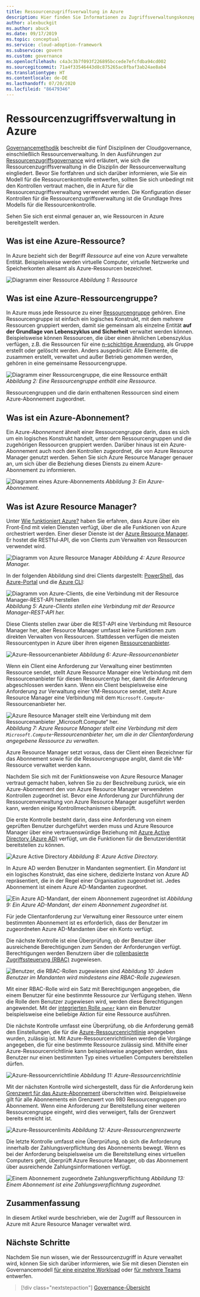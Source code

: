 ```yaml
---
title: Ressourcenzugriffsverwaltung in Azure
description: Hier finden Sie Informationen zu Zugriffsverwaltungskonzepten wie Azure Resource Manager, Abonnements, Ressourcengruppen und Ressourcen.
author: alexbuckgit
ms.author: abuck
ms.date: 09/17/2019
ms.topic: conceptual
ms.service: cloud-adoption-framework
ms.subservice: govern
ms.custom: governance
ms.openlocfilehash: c4a3c3b7f093f226895bccede7efcfdba94cd002
ms.sourcegitcommit: 71a4f33546443d8c875265ac8fbaf3ab24ae8ab4
ms.translationtype: HT
ms.contentlocale: de-DE
ms.lasthandoff: 07/20/2020
ms.locfileid: "86479346"
---
```

# <a name="resource-access-management-in-azure"></a>Ressourcenzugriffsverwaltung in Azure

[Governancemethodik](../index.md) beschreibt die fünf Disziplinen der Cloudgovernance, einschließlich Ressourcenverwaltung. In den Ausführungen zur [Ressourcenzugriffsgovernance](./index.md) wird erläutert, wie sich die Ressourcenzugriffsverwaltung in die Disziplin der Ressourcenverwaltung eingliedert. Bevor Sie fortfahren und sich darüber informieren, wie Sie ein Modell für die Ressourcenkontrolle entwerfen, sollten Sie sich unbedingt mit den Kontrollen vertraut machen, die in Azure für die Ressourcenzugriffsverwaltung verwendet werden. Die Konfiguration dieser Kontrollen für die Ressourcenzugriffsverwaltung ist die Grundlage Ihres Modells für die Ressourcenkontrolle.

Sehen Sie sich erst einmal genauer an, wie Ressourcen in Azure bereitgestellt werden.

## <a name="what-is-an-azure-resource"></a>Was ist eine Azure-Ressource?

In Azure bezieht sich der Begriff _Ressource_ auf eine von Azure verwaltete Entität. Beispielsweise werden virtuelle Computer, virtuelle Netzwerke und Speicherkonten allesamt als Azure-Ressourcen bezeichnet.

![Diagramm einer Ressource](../../_images/govern/design/governance-1-9.png)
_Abbildung 1: Ressource_

## <a name="what-is-an-azure-resource-group"></a>Was ist eine Azure-Ressourcengruppe?

In Azure muss jede Ressource zu einer [Ressourcengruppe](https://docs.microsoft.com/azure/azure-resource-manager/management/overview#resource-groups) gehören. Eine Ressourcengruppe ist einfach ein logisches Konstrukt, mit dem mehrere Ressourcen gruppiert werden, damit sie gemeinsam als einzelne Entität **auf der Grundlage von Lebenszyklus und Sicherheit** verwaltet werden können. Beispielsweise können Ressourcen, die über einen ähnlichen Lebenszyklus verfügen, z.B. die Ressourcen für eine [n-schichtige Anwendung](https://docs.microsoft.com/azure/architecture/guide/architecture-styles/n-tier), als Gruppe erstellt oder gelöscht werden. Anders ausgedrückt: Alle Elemente, die zusammen erstellt, verwaltet und außer Betrieb genommen werden, gehören in eine gemeinsame Ressourcengruppe.

![Diagramm einer Ressourcengruppe, die eine Ressource enthält](../../_images/govern/design/governance-1-10.png)
_Abbildung 2: Eine Ressourcengruppe enthält eine Ressource._

Ressourcengruppen und die darin enthaltenen Ressourcen sind einem Azure-Abonnement zugeordnet.

## <a name="what-is-an-azure-subscription"></a>Was ist ein Azure-Abonnement?

Ein Azure-_Abonnement_ ähnelt einer Ressourcengruppe darin, dass es sich um ein logisches Konstrukt handelt, unter dem Ressourcengruppen und die zugehörigen Ressourcen gruppiert werden. Darüber hinaus ist ein Azure-Abonnement auch noch den Kontrollen zugeordnet, die von Azure Resource Manager genutzt werden. Sehen Sie sich Azure Resource Manager genauer an, um sich über die Beziehung dieses Diensts zu einem Azure-Abonnement zu informieren.

![Diagramm eines Azure-Abonnements](../../_images/govern/design/governance-1-11.png)
_Abbildung 3: Ein Azure-Abonnement._

## <a name="what-is-azure-resource-manager"></a>Was ist Azure Resource Manager?

Unter [Wie funktioniert Azure?](../../get-started/what-is-azure.md) haben Sie erfahren, dass Azure über ein Front-End mit vielen Diensten verfügt, über die alle Funktionen von Azure orchestriert werden. Einer dieser Dienste ist der [Azure Resource Manager](https://docs.microsoft.com/azure/azure-resource-manager). Er hostet die RESTful-API, die von Clients zum Verwalten von Ressourcen verwendet wird.

![Diagramm von Azure Resource Manager](../../_images/govern/design/governance-1-12.png)
_Abbildung 4: Azure Resource Manager._

In der folgenden Abbildung sind drei Clients dargestellt: [PowerShell](https://docs.microsoft.com/powershell/azure/overview), das [Azure-Portal](https://portal.azure.com) und die [Azure CLI](https://docs.microsoft.com/cli/azure):

![Diagramm von Azure-Clients, die eine Verbindung mit der Resource Manager-REST-API herstellen](../../_images/govern/design/governance-1-13.png)
_Abbildung 5: Azure-Clients stellen eine Verbindung mit der Resource Manager-REST-API her._

Diese Clients stellen zwar über die REST-API eine Verbindung mit Resource Manager her, aber Resource Manager umfasst keine Funktionen zum direkten Verwalten von Ressourcen. Stattdessen verfügen die meisten Ressourcentypen in Azure über ihren eigenen [Ressourcenanbieter](https://docs.microsoft.com/azure/azure-resource-manager/management/overview#terminology).

![Azure-Ressourcenanbieter](../../_images/govern/design/governance-1-14.png)
_Abbildung 6: Azure-Ressourcenanbieter_

Wenn ein Client eine Anforderung zur Verwaltung einer bestimmten Ressource sendet, stellt Azure Resource Manager eine Verbindung mit dem Ressourcenanbieter für diesen Ressourcentyp her, damit die Anforderung abgeschlossen werden kann. Wenn ein Client beispielsweise eine Anforderung zur Verwaltung einer VM-Ressource sendet, stellt Azure Resource Manager eine Verbindung mit dem `Microsoft.Compute`-Ressourcenanbieter her.

![Azure Resource Manager stellt eine Verbindung mit dem Ressourcenanbieter „Microsoft.Compute“ her.](../../_images/govern/design/governance-1-15.png)
_Abbildung 7: Azure Resource Manager stellt eine Verbindung mit dem `Microsoft.Compute`-Ressourcenanbieter her, um die in der Clientanforderung angegebene Ressource zu verwalten._

Azure Resource Manager setzt voraus, dass der Client einen Bezeichner für das Abonnement sowie für die Ressourcengruppe angibt, damit die VM-Ressource verwaltet werden kann.

Nachdem Sie sich mit der Funktionsweise von Azure Resource Manager vertraut gemacht haben, kehren Sie zu der Beschreibung zurück, wie ein Azure-Abonnement den von Azure Resource Manager verwendeten Kontrollen zugeordnet ist. Bevor eine Anforderung zur Durchführung der Ressourcenverwaltung von Azure Resource Manager ausgeführt werden kann, werden einige Kontrollmechanismen überprüft.

Die erste Kontrolle besteht darin, dass eine Anforderung von einem geprüften Benutzer durchgeführt werden muss und Azure Resource Manager über eine vertrauenswürdige Beziehung mit [Azure Active Directory (Azure AD)](https://docs.microsoft.com/azure/active-directory) verfügt, um die Funktionen für die Benutzeridentität bereitstellen zu können.

![Azure Active Directory](../../_images/govern/design/governance-1-16.png)
_Abbildung 8: Azure Active Directory._

In Azure AD werden Benutzer in Mandanten segmentiert. Ein _Mandant_ ist ein logisches Konstrukt, das eine sichere, dedizierte Instanz von Azure AD repräsentiert, die in der Regel einer Organisation zugeordnet ist. Jedes Abonnement ist einem Azure AD-Mandanten zugeordnet.

![Ein Azure AD-Mandant, der einem Abonnement zugeordnet ist](../../_images/govern/design/governance-1-17.png)
_Abbildung 9: Ein Azure AD-Mandant, der einem Abonnement zugeordnet ist._

Für jede Clientanforderung zur Verwaltung einer Ressource unter einem bestimmten Abonnement ist es erforderlich, dass der Benutzer im zugeordneten Azure AD-Mandanten über ein Konto verfügt.

Die nächste Kontrolle ist eine Überprüfung, ob der Benutzer über ausreichende Berechtigungen zum Senden der Anforderungen verfügt. Berechtigungen werden Benutzern über die [rollenbasierte Zugriffssteuerung (RBAC)](https://docs.microsoft.com/azure/role-based-access-control) zugewiesen.

![Benutzer, die RBAC-Rollen zugewiesen sind](../../_images/govern/design/governance-1-18.png)
_Abbildung 10: Jedem Benutzer im Mandanten wird mindestens eine RBAC-Rolle zugewiesen._

Mit einer RBAC-Rolle wird ein Satz mit Berechtigungen angegeben, die einem Benutzer für eine bestimmte Ressource zur Verfügung stehen. Wenn die Rolle dem Benutzer zugewiesen wird, werden diese Berechtigungen angewendet. Mit der [integrierten Rolle `owner`](https://docs.microsoft.com/azure/role-based-access-control/built-in-roles#owner) kann ein Benutzer beispielsweise eine beliebige Aktion für eine Ressource ausführen.

Die nächste Kontrolle umfasst eine Überprüfung, ob die Anforderung gemäß den Einstellungen, die für die [Azure-Ressourcenrichtlinie](https://docs.microsoft.com/azure/governance/policy) angegeben wurden, zulässig ist. Mit Azure-Ressourcenrichtlinien werden die Vorgänge angegeben, die für eine bestimmte Ressource zulässig sind. Mithilfe einer Azure-Ressourcenrichtlinie kann beispielsweise angegeben werden, dass Benutzer nur einen bestimmten Typ eines virtuellen Computers bereitstellen dürfen.

![Azure-Ressourcenrichtlinie](../../_images/govern/design/governance-1-19.png)
_Abbildung 11: Azure-Ressourcenrichtlinie_

Mit der nächsten Kontrolle wird sichergestellt, dass für die Anforderung kein [Grenzwert für das Azure-Abonnement](https://docs.microsoft.com/azure/azure-resource-manager/management/azure-subscription-service-limits) überschritten wird. Beispielsweise gilt für alle Abonnements ein Grenzwert von 980 Ressourcengruppen pro Abonnement. Wenn eine Anforderung zur Bereitstellung einer weiteren Ressourcengruppe eingeht, wird dies verweigert, falls der Grenzwert bereits erreicht ist.

![Azure-Ressourcenlimits](../../_images/govern/design/governance-1-20.png)
_Abbildung 12: Azure-Ressourcengrenzwerte_

Die letzte Kontrolle umfasst eine Überprüfung, ob sich die Anforderung innerhalb der Zahlungsverpflichtung des Abonnements bewegt. Wenn es bei der Anforderung beispielsweise um die Bereitstellung eines virtuellen Computers geht, überprüft Azure Resource Manager, ob das Abonnement über ausreichende Zahlungsinformationen verfügt.

![Einem Abonnement zugeordnete Zahlungsverpflichtung](../../_images/govern/design/governance-1-21.png)
_Abbildung 13: Einem Abonnement ist eine Zahlungsverpflichtung zugeordnet._

## <a name="summary"></a>Zusammenfassung

In diesem Artikel wurde beschrieben, wie der Zugriff auf Ressourcen in Azure mit Azure Resource Manager verwaltet wird.

## <a name="next-steps"></a>Nächste Schritte

Nachdem Sie nun wissen, wie der Ressourcenzugriff in Azure verwaltet wird, können Sie sich darüber informieren, wie Sie mit diesen Diensten ein Governancemodell [für eine einzelne Workload](./governance-simple-workload.md) oder [für mehrere Teams](./governance-multiple-teams.md) entwerfen.

> [!div class="nextstepaction"]
> [Governance-Übersicht](../index.md)
